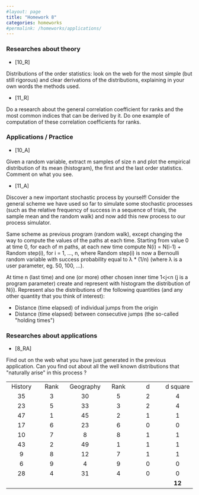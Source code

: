 ```yaml
---
#layout: page
title: "Homework 8"
categories: homeworks
#permalink: /homeworks/applications/
---
```

<h3>Researches about theory</h3>

- [10_R]

Distributions of the order statistics: look on the web for the most simple (but still rigorous) and clear derivations of the distributions, explaining in your own words the methods used.

- [11_R]

Do a research about the general correlation coefficient for ranks and the most common indices that can be derived by it. Do one example of computation of these correlation coefficients for ranks.

<h3>Applications / Practice</h3>

- [10_A]

Given a random variable, extract m samples of size n and plot the empirical distribution of its mean (histogram), the first and the last order statistics. Comment on what you see.

- [11_A]

Discover a new important stochastic process by yourself! Consider the general scheme we have used so far to simulate some stochastic processes (such as the relative frequency of success in a sequence of trials, the sample mean and the random walk) and now add this new process to our process simulator.

Same scheme as previous program (random walk), except changing the way to compute the values of the paths at each time. Starting from value 0 at time 0, for each of m paths, at each new time compute N(i) = N(i-1) + Random step(i), for i = 1, ..., n, where Random step(i) is now a Bernoulli random variable with success probability equal to λ * (1/n)  (where λ is a user parameter, eg. 50, 100, ...).

At time n (last time) and one (or more) other chosen inner time 1<j<n (j is a program parameter) create and represent with histogram the distribution of N(i). 
Represent also the distributions of the following quantities (and any other quantity that you think of interest):

- Distance (time elapsed) of individual jumps from the origin
- Distance (time elapsed) between consecutive jumps (the so-called "holding times")

<h3>Researches about applications</h3>

- [8_RA]

Find out on the web what you have just generated in the previous application. Can you find out about all the well known distributions that "naturally arise" in this process ?


<table class="table-border">
<tbody>
<tr>
<td style="text-align: center;" width="16.6%"><span style="font-weight: 400;">History </span></td>
<td style="text-align: center;" width="16.6%"><span style="font-weight: 400;">Rank</span></td>
<td style="text-align: center;" width="16.6%"><span style="font-weight: 400;">Geography</span></td>
<td style="text-align: center;" width="16.6%"><span style="font-weight: 400;">Rank</span></td>
<td style="text-align: center;" width="16.6%"><span style="font-weight: 400;">d</span></td>
<td style="text-align: center;" width="16.6%"><span style="font-weight: 400;">d square </span></td>
</tr>
<tr>
<td style="text-align: center;"><span style="font-weight: 400;">35</span></td>
<td style="text-align: center;"><span style="font-weight: 400;">3</span></td>
<td style="text-align: center;"><span style="font-weight: 400;">30</span></td>
<td style="text-align: center;"><span style="font-weight: 400;">5</span></td>
<td style="text-align: center;"><span style="font-weight: 400;">2</span></td>
<td style="text-align: center;"><span style="font-weight: 400;">4</span></td>
</tr>
<tr>
<td style="text-align: center;"><span style="font-weight: 400;">23</span></td>
<td style="text-align: center;"><span style="font-weight: 400;">5</span></td>
<td style="text-align: center;"><span style="font-weight: 400;">33</span></td>
<td style="text-align: center;"><span style="font-weight: 400;">3</span></td>
<td style="text-align: center;"><span style="font-weight: 400;">2</span></td>
<td style="text-align: center;"><span style="font-weight: 400;">4</span></td>
</tr>
<tr>
<td style="text-align: center;"><span style="font-weight: 400;">47</span></td>
<td style="text-align: center;"><span style="font-weight: 400;">1</span></td>
<td style="text-align: center;"><span style="font-weight: 400;">45</span></td>
<td style="text-align: center;"><span style="font-weight: 400;">2</span></td>
<td style="text-align: center;"><span style="font-weight: 400;">1</span></td>
<td style="text-align: center;"><span style="font-weight: 400;">1</span></td>
</tr>
<tr>
<td style="text-align: center;"><span style="font-weight: 400;">17</span></td>
<td style="text-align: center;"><span style="font-weight: 400;">6</span></td>
<td style="text-align: center;"><span style="font-weight: 400;">23</span></td>
<td style="text-align: center;"><span style="font-weight: 400;">6</span></td>
<td style="text-align: center;"><span style="font-weight: 400;">0</span></td>
<td style="text-align: center;"><span style="font-weight: 400;">0</span></td>
</tr>
<tr>
<td style="text-align: center;"><span style="font-weight: 400;">10</span></td>
<td style="text-align: center;"><span style="font-weight: 400;">7</span></td>
<td style="text-align: center;"><span style="font-weight: 400;">8</span></td>
<td style="text-align: center;"><span style="font-weight: 400;">8</span></td>
<td style="text-align: center;"><span style="font-weight: 400;">1</span></td>
<td style="text-align: center;"><span style="font-weight: 400;">1</span></td>
</tr>
<tr>
<td style="text-align: center;"><span style="font-weight: 400;">43</span></td>
<td style="text-align: center;"><span style="font-weight: 400;">2</span></td>
<td style="text-align: center;"><span style="font-weight: 400;">49</span></td>
<td style="text-align: center;"><span style="font-weight: 400;">1</span></td>
<td style="text-align: center;"><span style="font-weight: 400;">1</span></td>
<td style="text-align: center;"><span style="font-weight: 400;">1</span></td>
</tr>
<tr>
<td style="text-align: center;"><span style="font-weight: 400;">9</span></td>
<td style="text-align: center;"><span style="font-weight: 400;">8</span></td>
<td style="text-align: center;"><span style="font-weight: 400;">12</span></td>
<td style="text-align: center;"><span style="font-weight: 400;">7</span></td>
<td style="text-align: center;"><span style="font-weight: 400;">1</span></td>
<td style="text-align: center;"><span style="font-weight: 400;">1</span></td>
</tr>
<tr>
<td style="text-align: center;"><span style="font-weight: 400;">6</span></td>
<td style="text-align: center;"><span style="font-weight: 400;">9</span></td>
<td style="text-align: center;"><span style="font-weight: 400;">4</span></td>
<td style="text-align: center;"><span style="font-weight: 400;">9</span></td>
<td style="text-align: center;"><span style="font-weight: 400;">0</span></td>
<td style="text-align: center;"><span style="font-weight: 400;">0</span></td>
</tr>
<tr>
<td style="text-align: center;"><span style="font-weight: 400;">28</span></td>
<td style="text-align: center;"><span style="font-weight: 400;">4</span></td>
<td style="text-align: center;"><span style="font-weight: 400;">31</span></td>
<td style="text-align: center;"><span style="font-weight: 400;">4</span></td>
<td style="text-align: center;"><span style="font-weight: 400;">0</span></td>
<td style="text-align: center;"><span style="font-weight: 400;">0</span></td>
</tr>
<tr>
<td style="text-align: center;"></td>
<td style="text-align: center;"></td>
<td style="text-align: center;"></td>
<td style="text-align: center;"></td>
<td style="text-align: center;"></td>
<td style="text-align: center;"><strong>12</strong></td>
</tr>
</tbody>
</table>